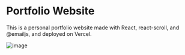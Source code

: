 # Portfolio Website

This is a personal portfolio website made with React, react-scroll, and @emailjs, and deployed on Vercel.


![image](https://github.com/nikhil-tiwary61/portfolio/assets/126336117/26dd018e-1d3c-47af-9e4b-f478e757c07e)

